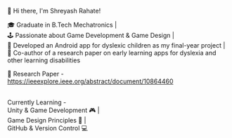 👋 Hi there, I'm Shreyash Rahate! 


🎓 Graduate in B.Tech Mechatronics | <br>
🕹️ Passionate about Game Development & Game Design | <br>
📱 Developed an Android app for dyslexic children as my final-year project | <br>
📄 Co-author of a research paper on early learning apps for dyslexia and other learning disabilities <br>

🔗 Research Paper - https://ieeexplore.ieee.org/abstract/document/10864460 <br>

<br>
Currently Learning -<br>
Unity & Game Development 🎮 |<br>
Game Design Principles 🎨 |<br>
GitHub & Version Control 💻 <br>

<!--
**Sr242000/Sr242000** is a ✨ _special_ ✨ repository because its `README.md` (this file) appears on your GitHub profile.

Here are some ideas to get you started:

- 🔭 I’m currently working on ...
- 🌱 I’m currently learning ...
- 👯 I’m looking to collaborate on ...
- 🤔 I’m looking for help with ...
- 💬 Ask me about ...
- 📫 How to reach me: ...
- 😄 Pronouns: ...
- ⚡ Fun fact: ...
-->
